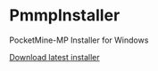 # PmmpInstaller
PocketMine-MP Installer for Windows

[Download latest installer](https://github.com/Nerahikada/PmmpInstaller/releases/latest)

